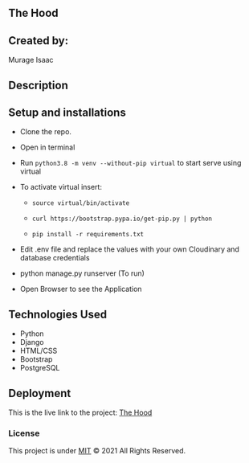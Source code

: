 ## The Hood

## Created by:
Murage Isaac

## Description




## Setup and installations
* Clone the repo.

* Open in terminal

* Run `python3.8 -m venv --without-pip virtual` to start serve using virtual

* To activate virtual insert: 
  * `source virtual/bin/activate`

  * `curl https://bootstrap.pypa.io/get-pip.py | python`

  * `pip install -r requirements.txt`


* Edit .env file and replace the values with your own Cloudinary and database credentials

* python manage.py runserver (To run)


* Open Browser to see the Application

## Technologies Used
* Python
* Django
* HTML/CSS
* Bootstrap
* PostgreSQL

## Deployment
This is the live link to the project: <a href="">The Hood</a>

### License
This project is under [MIT](https://choosealicense.com/licenses/mit/) &COPY; 2021 All Rights Reserved.

